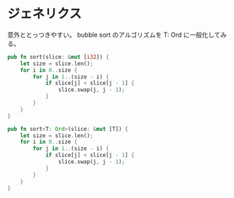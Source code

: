 # ジェネリクス

意外ととっつきやすい。
bubble sort のアルゴリズムを T: Ord に一般化してみる。

```rust
pub fn sort(slice: &mut [i32]) {
    let size = slice.len();
    for i in 0..size {
        for j in 1..(size - i) {
            if slice[j] < slice[j - 1] {
                slice.swap(j, j - 1);
            }
        }
    }
}
```

```rust
pub fn sort<T: Ord>(slice: &mut [T]) {
    let size = slice.len();
    for i in 0..size {
        for j in 1..(size - i) {
            if slice[j] < slice[j - 1] {
                slice.swap(j, j - 1);
            }
        }
    }
}
```
